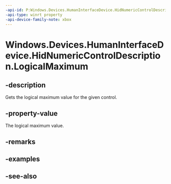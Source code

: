 ```yaml
---
-api-id: P:Windows.Devices.HumanInterfaceDevice.HidNumericControlDescription.LogicalMaximum
-api-type: winrt property
-api-device-family-note: xbox
---
```


<!-- Property syntax
public int LogicalMaximum { get; }
-->

# Windows.Devices.HumanInterfaceDevice.HidNumericControlDescription.LogicalMaximum

## -description

Gets the logical maximum value for the given control.

## -property-value

The logical maximum value.

## -remarks

## -examples

## -see-also
